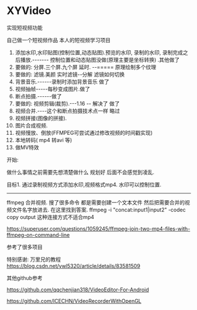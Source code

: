 # XYVideo
实现短视频功能


自己做一个短视频作品  本人的短视频学习项目

1. 添加水印,水印贴图(控制位置,动态贴图).预览的水印, 录制的水印, 录制完成之后播放.------- 控制位置和动态贴图没做(原理主要是坐标转换) .其他做了
2. 要做的: 分屏.三个屏.九个屏 延时. --===== 原理绘制多个纹理
3. 要做的: 滤镜.美颜 实时滤镜--分解 滤镜如何切换
4. 背景音乐.------录制时添加背景音乐 做了
5. 视频抽帧-----每秒变成图片.做了
6. 断点拍摄.------做了
7. 要做的: 视频剪辑(裁剪).---1.16 -- 解决了 做了
8. 视频合并.----这个和断点拍摄技术点一样 略过
9. 视频拼接(图像的拼接).
10. 图片合成视频.
11. 视频慢放、倒放(FFMPEG可尝试通过修改视频的时间戳实现)
12. 本地转码( mp4 转avi 等)
13. 做MV特效

开始:

做什么事情之前需要先想清楚做什么 规划好 后面不会感觉到凌乱.

目标1. 通过录制视频方式添加水印,视频格式mp4. 水印可以控制位置.



---

ffmpeg 合并视频. 搜了很多命令 都是需要创建一个文本文件 然后把需要合并的视频文件名字放进去. 在这里找到答案.
ffmpeg -i "concat:input1|input2" -codec copy output
这种连接方式不适合mp4

 https://superuser.com/questions/1059245/ffmpeg-join-two-mp4-files-with-ffmpeg-on-command-line





参考了很多项目

特别感谢: 万里兄的教程   https://blog.csdn.net/ywl5320/article/details/83581509

其他github参考

https://github.com/qqchenjian318/VideoEditor-For-Android

https://github.com/ICECHN/VideoRecorderWithOpenGL
